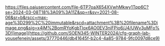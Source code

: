https://files.oaiusercontent.com/file-6TP7oaX654XVwhMkwy1Tpp6C?se=2024-03-08T18%3A09%3A11Z&sp=r&sv=2021-08-06&sr=b&rscc=max-age%3D299%2C%20immutable&rscd=attachment%3B%20filename%3Dimage.png&sig=x4jM%2BomRYoKgbTlox6AO0EV3niFPio6/J4/UWv3uMFo%3D![image](https://github.com/SOEN345-WINTER2024/cfg-graph-lab-yousefenein/assets/37770446/db41645f-b2c4-4a85-9784-9fc0097d8ce9)

